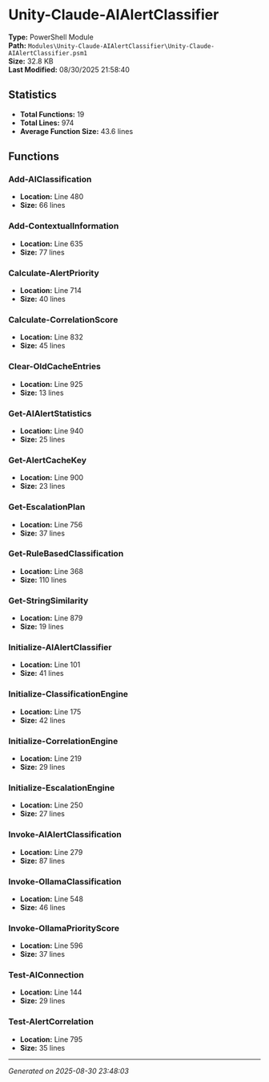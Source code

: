 # Unity-Claude-AIAlertClassifier

**Type:** PowerShell Module  
**Path:** `Modules\Unity-Claude-AIAlertClassifier\Unity-Claude-AIAlertClassifier.psm1`  
**Size:** 32.8 KB  
**Last Modified:** 08/30/2025 21:58:40  

## Statistics

- **Total Functions:** 19
- **Total Lines:** 974
- **Average Function Size:** 43.6 lines

## Functions


### Add-AIClassification

- **Location:** Line 480
- **Size:** 66 lines

 
### Add-ContextualInformation

- **Location:** Line 635
- **Size:** 77 lines

 
### Calculate-AlertPriority

- **Location:** Line 714
- **Size:** 40 lines

 
### Calculate-CorrelationScore

- **Location:** Line 832
- **Size:** 45 lines

 
### Clear-OldCacheEntries

- **Location:** Line 925
- **Size:** 13 lines

 
### Get-AIAlertStatistics

- **Location:** Line 940
- **Size:** 25 lines

 
### Get-AlertCacheKey

- **Location:** Line 900
- **Size:** 23 lines

 
### Get-EscalationPlan

- **Location:** Line 756
- **Size:** 37 lines

 
### Get-RuleBasedClassification

- **Location:** Line 368
- **Size:** 110 lines

 
### Get-StringSimilarity

- **Location:** Line 879
- **Size:** 19 lines

 
### Initialize-AIAlertClassifier

- **Location:** Line 101
- **Size:** 41 lines

 
### Initialize-ClassificationEngine

- **Location:** Line 175
- **Size:** 42 lines

 
### Initialize-CorrelationEngine

- **Location:** Line 219
- **Size:** 29 lines

 
### Initialize-EscalationEngine

- **Location:** Line 250
- **Size:** 27 lines

 
### Invoke-AIAlertClassification

- **Location:** Line 279
- **Size:** 87 lines

 
### Invoke-OllamaClassification

- **Location:** Line 548
- **Size:** 46 lines

 
### Invoke-OllamaPriorityScore

- **Location:** Line 596
- **Size:** 37 lines

 
### Test-AIConnection

- **Location:** Line 144
- **Size:** 29 lines

 
### Test-AlertCorrelation

- **Location:** Line 795
- **Size:** 35 lines



---
*Generated on 2025-08-30 23:48:03*
